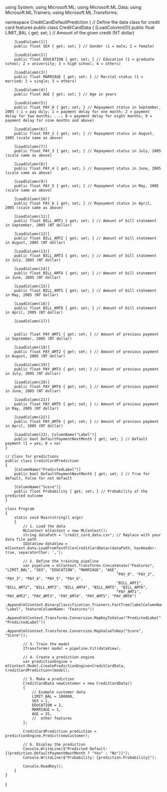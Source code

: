 using System;
using Microsoft.ML;
using Microsoft.ML.Data;
using Microsoft.ML.Trainers;
using Microsoft.ML.Transforms;

namespace CreditCardDefaultPrediction
{
    // Define the data class for credit card features
    public class CreditCardData
    {
        [LoadColumn(0)]
        public float LIMIT_BAL { get; set; } // Amount of the given credit (NT dollar)

        [LoadColumn(1)]
        public float SEX { get; set; } // Gender (1 = male; 2 = female)

        [LoadColumn(2)]
        public float EDUCATION { get; set; } // Education (1 = graduate school; 2 = university; 3 = high school; 4 = others)

        [LoadColumn(3)]
        public float MARRIAGE { get; set; } // Marital status (1 = married; 2 = single; 3 = others)

        [LoadColumn(4)]
        public float AGE { get; set; } // Age in years

        [LoadColumn(5)]
        public float PAY_0 { get; set; } // Repayment status in September, 2005 (-1 = pay duly; 1 = payment delay for one month; 2 = payment delay for two months; ...; 8 = payment delay for eight months; 9 = payment delay for nine months and above)

        [LoadColumn(6)]
        public float PAY_2 { get; set; } // Repayment status in August, 2005 (scale same as above)

        [LoadColumn(7)]
        public float PAY_3 { get; set; } // Repayment status in July, 2005 (scale same as above)

        [LoadColumn(8)]
        public float PAY_4 { get; set; } // Repayment status in June, 2005 (scale same as above)

        [LoadColumn(9)]
        public float PAY_5 { get; set; } // Repayment status in May, 2005 (scale same as above)

        [LoadColumn(10)]
        public float PAY_6 { get; set; } // Repayment status in April, 2005 (scale same as above)

        [LoadColumn(11)]
        public float BILL_AMT1 { get; set; } // Amount of bill statement in September, 2005 (NT dollar)

        [LoadColumn(12)]
        public float BILL_AMT2 { get; set; } // Amount of bill statement in August, 2005 (NT dollar)

        [LoadColumn(13)]
        public float BILL_AMT3 { get; set; } // Amount of bill statement in July, 2005 (NT dollar)

        [LoadColumn(14)]
        public float BILL_AMT4 { get; set; } // Amount of bill statement in June, 2005 (NT dollar)

        [LoadColumn(15)]
        public float BILL_AMT5 { get; set; } // Amount of bill statement in May, 2005 (NT dollar)

        [LoadColumn(16)]
        public float BILL_AMT6 { get; set; } // Amount of bill statement in April, 2005 (NT dollar)

        [LoadColumn(17)]


        public float PAY_AMT1 { get; set; } // Amount of previous payment in September, 2005 (NT dollar)

        [LoadColumn(18)]
        public float PAY_AMT2 { get; set; } // Amount of previous payment in August, 2005 (NT dollar)

        [LoadColumn(19)]
        public float PAY_AMT3 { get; set; } // Amount of previous payment in July, 2005 (NT dollar)

        [LoadColumn(20)]
        public float PAY_AMT4 { get; set; } // Amount of previous payment in June, 2005 (NT dollar)

        [LoadColumn(21)]
        public float PAY_AMT5 { get; set; } // Amount of previous payment in May, 2005 (NT dollar)

        [LoadColumn(22)]
        public float PAY_AMT6 { get; set; } // Amount of previous payment in April, 2005 (NT dollar)

        [LoadColumn(23), ColumnName("Label")]
        public bool DefaultPaymentNextMonth { get; set; } // Default payment (1 = yes; 0 = no)
    }

    // Class for predictions
    public class CreditCardPrediction
    {
        [ColumnName("PredictedLabel")]
        public bool DefaultPaymentNextMonth { get; set; } // True for default, False for not default

        [ColumnName("Score")]
        public float Probability { get; set; } // Probability of the predicted outcome
    }

    class Program
    {
        static void Main(string[] args)
        {
            // 1. Load the data
            MLContext mlContext = new MLContext();
            string dataPath = "credit_card_data.csv"; // Replace with your data file path
            IDataView dataView = mlContext.Data.LoadFromTextFile<CreditCardData>(dataPath, hasHeader: true, separatorChar: ',');

            // 2. Define the training pipeline
            var pipeline = mlContext.Transforms.Concatenate("Features", "LIMIT_BAL", "SEX", "EDUCATION", "MARRIAGE", "AGE",
                                                      "PAY_0", "PAY_2", "PAY_3", "PAY_4", "PAY_5", "PAY_6",
                                                      "BILL_AMT1", "BILL_AMT2", "BILL_AMT3", "BILL_AMT4", "BILL_AMT5", "BILL_AMT6",
                                                      "PAY_AMT1", "PAY_AMT2", "PAY_AMT3", "PAY_AMT4", "PAY_AMT5", "PAY_AMT6")
                .Append(mlContext.BinaryClassification.Trainers.FastTree(labelColumnName: "Label", featureColumnName: "Features"))
                .Append(mlContext.Transforms.Conversion.MapKeyToValue("PredictedLabel", "PredictedLabel"))
                .Append(mlContext.Transforms.Conversion.MapValueToKey("Score", "Score"));

            // 3. Train the model
            ITransformer model = pipeline.Fit(dataView);

            // 4. Create a prediction engine
            var predictionEngine = mlContext.Model.CreatePredictionEngine<CreditCardData, CreditCardPrediction>(model);

            // 5. Make a prediction
            CreditCardData newCustomer = new CreditCardData()
            {
                // Example customer data
                LIMIT_BAL = 100000,
                SEX = 1,
                EDUCATION = 2,
                MARRIAGE = 1,
                AGE = 35,
                //  other features
            };

            CreditCardPrediction prediction = predictionEngine.Predict(newCustomer);

            // 6. Display the prediction
            Console.WriteLine($"Predicted Default: {(prediction.DefaultPaymentNextMonth ? "Yes" : "No")}");
            Console.WriteLine($"Probability: {prediction.Probability}");

            Console.ReadKey();
        }
    }
}
